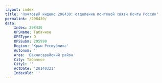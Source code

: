 ```yaml
---
layout: index
title: 'Почтовый индекс 298430: отделение почтовой связи Почты России'
permalink: /298430/
data:
    Index: 298430
    OPSName: Табачное
    OPSType: О
    OPSSubm: 295999
    Region: 'Крым Республика'
    Autonom: ''
    Area: 'Бахчисарайский район'
    City: Табачное
    City1: ''
    ActDate: '20140321'
    IndexOld: ''
---
```

